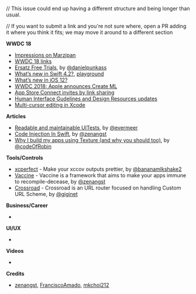 // This issue could end up having a different structure and being longer than usual. 

// If you want to submit a link and you're not sure where, open a PR adding it where you think it fits; we may move it around to a different section

**WWDC 18**

* [Impressions on Marzipan](https://mjtsai.com/blog/2018/06/05/apple-announces-marzipan-for-2019/)
* [WWDC 18 links](https://mjtsai.com/blog/2018/06/04/wwdc-2018-links/)
* [Ersatz Free Trials](https://bitsplitting.org/2018/06/06/ersatz-free-trials/), by [@danielpunkass](http://twitter.com/danielpunkass/)
* [What’s new in Swift 4.2?](https://www.hackingwithswift.com/articles/77/whats-new-in-swift-4-2), [playground](https://github.com/ole/whats-new-in-swift-4-2)
* [What’s new in iOS 12?](https://www.hackingwithswift.com/articles/121/whats-new-in-ios-12)
* [WWDC 2018: Apple announces Create ML](https://medium.com/p/wwdc-2018-apple-announces-create-ml-976c30a80192)
* [App Store Connect invites by link sharing](https://twitter.com/_inside/status/1004444936631185408)
* [Human Interface Gudelines and Design Resources updates](https://developer.apple.com/design/whats-new/)
* [Multi-cursor editing in Xcode](https://twitter.com/olebegemann/status/1003721681301622785)


**Articles**

* [Readable and maintainable UITests](https://medium.com/@vermeer.edwin/readable-and-maintainable-uitests-c192a44abde9), by [@evermeer](https://twitter.com/evermeer)
* [Code Injection In Swift](https://medium.com/itch-design-no/code-injection-in-swift-c49be095414c), by [@zenangst](https://twitter.com/zenangst)
* [Why I build my apps using Texture (and why you should too)](https://medium.com/flawless-app-stories/why-i-build-my-apps-using-texture-and-why-you-should-too-99587c73f278), by [@codeOfRobin](https://twitter.com/codeOfRobin)

**Tools/Controls**
* [xcperfect](https://github.com/mkchoi212/xcperfect) - Make your xccov outputs prettier, by [@bananamlkshake2](https://twitter.com/Bananamlkshake2)
* [Vaccine](https://github.com/zenangst/Vaccine) - Vaccine is a framework that aims to make your apps immune to recompile-decease, by [@zenangst](https://github.com/zenangst)
* [Crossroad](https://github.com/giginet/Crossroad) - Crossroad is an URL router focused on handling Custom URL Scheme, by [@giginet](https://twitter.com/giginet)

**Business/Career**

* 

**UI/UX**

* 

**Videos**

* 

**Credits**

* [zenangst](https://github.com/zenangst), [FranciscoAmado](https://github.com/FranciscoAmado), [mkchoi212](https://github.com/mkchoi212)
